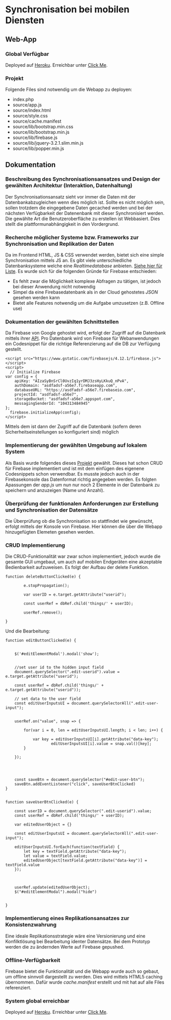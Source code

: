 # Synchronisation bei mobilen Diensten

## Web-App
### Global Verfügbar
Deployed auf [Heroku](https://www.heroku.com/). Erreichbar unter [Click Me](https://sem10einkaufsliste.herokuapp.com).

### Projekt
Folgende Files sind notwendig um die Webapp zu deployen:
* index.php
* source/app.js
* source/index.html
* source/style.css
* source/cache.manifest
* source/lib/bootstrap.min.css
* source/lib/bootstrap.min.js
* source/lib/firebase.js
* source/lib/jquery-3.2.1.slim.min.js
* source/lib/popper.min.js

## Dokumentation
### Beschreibung des Synchronisationsansatzes und Design der gewählten Architektur (Interaktion, Datenhaltung)
Der Synchronisationsansatz sieht vor immer die Daten mit der Datenbankabzugleichen wenn dies möglich ist. Sollte es nicht möglich sein, sollen trotzdem die eingegebene Daten gecached werden und bei der nächsten Verfügbarkeit der Datenenbank mit dieser Synchronisiert werden. Die gewählte Art die Benutzeroberfläche zu erstellen ist Webbasiert. Dies stellt die plattformunabhängigkeit in den Vordergrund.

### Recherche möglicher Systeme bzw. Frameworks zur Synchronisation und Replikation der Daten
Da im Frontend HTML, JS & CSS verwendet werden, bietet sich eine simple Synchronisation mittels JS an. Es gibt viele unterschiedliche Datenbanksysteme welche eine _Realtimedatabase_ anbieten. [Siehe hier für Liste](https://medium.baqend.com/real-time-databases-explained-why-meteor-rethinkdb-parse-and-firebase-dont-scale-822ff87d2f87). Es wurde sich für die folgenden Gründe für Firebase entschieden:
* Es fehlt zwar die Möglichkeit komplexe Abfragen zu tätigen, ist jedoch bei dieser Anwendung nicht notwendig
* Simpel da eine Firebasedatenbank als in der Cloud gehostetes _JSON_ gesehen werden kann
* Bietet alle Features notwendig um die Aufgabe umzusetzen (z.B. Offline use)


### Dokumentation der gewählten Schnittstellen
Da Firebase von Google gehostet wird, erfolgt der Zugriff auf die Datenbank mittels ihrer [API](https://firebase.google.com/docs/reference/js/). Pro Datenbank wird von Firebase für Webanwendungen ein Codesnippet für die richtige Referenzierung auf die DB zur Verfügung gestellt.
```
<script src="https://www.gstatic.com/firebasejs/4.12.1/firebase.js"></script>
<script>
  // Initialize Firebase
var config = {
    apiKey: "AIzaSyBnSrCl0UvzIq1yrDMJ3zsHyLKkuQ_nPvA",
    authDomain: "asdfadsf-a56e7.firebaseapp.com",
    databaseURL: "https://asdfadsf-a56e7.firebaseio.com",
    projectId: "asdfadsf-a56e7",
    storageBucket: "asdfadsf-a56e7.appspot.com",
    messagingSenderId: "104313484945"
};
  firebase.initializeApp(config);
</script>
```
Mittels dem ist dann der Zugriff auf die Datenbank (sofern deren Sicherheitseinstellungen so konfiguriert sind) möglich

### Implementierung der gewählten Umgebung auf lokalem System
Als Basis wurde folgendes dieses [Projekt](https://github.com/softauthor/firebase-crud-javascript-02) gewählt. Dieses hat schon CRUD für Firebase implementiert und ist mit dem einfügen des eigenene Codesnippets schon verwendbar. Es musste jedoch auch in der Firebasekonsole das Datenformat richtig angegeben werden. Es folgten Apassungen der _app.js_ um nun nur noch 2 Elemente in der Datenbank zu speichern und anzuzeigen (Name und Anzahl).

### Überprüfung der funktionalen Anforderungen zur Erstellung und Synchronisation der Datensätze
Die Überprüfung ob die Synchronisation so stattfindet wie gewünscht, erfolgt mittels der Konsole von Firebase. Hier können die über die Webapp hinzugefügten Elemeten gesehen werden.


### CRUD Implementierung
Die CRUD-Funktionalität war zwar schon implementiert, jedoch wurde die gesamte GUI umgebaut, um auch auf mobilen Endgeräten eine akzeptable Bedienbarkeit aufzuweisen. Es folgt der Aufbau der delete Funktion.
```
function deleteButtonClicked(e) {

		e.stopPropagation();

		var userID = e.target.getAttribute("userid");

		const userRef = dbRef.child('things/' + userID);
		
		userRef.remove();

}
```
Und die Bearbeitung:
```
function editButtonClicked(e) {
	

	$('#editElementModal').modal('show');
	

	//set user id to the hidden input field
	document.querySelector(".edit-userid").value = e.target.getAttribute("userid");

	const userRef = dbRef.child('things/' + e.target.getAttribute("userid"));

	// set data to the user field
	const editUserInputsUI = document.querySelectorAll(".edit-user-input");


	userRef.on("value", snap => {

		for(var i = 0, len = editUserInputsUI.length; i < len; i++) {

			var key = editUserInputsUI[i].getAttribute("data-key");
					editUserInputsUI[i].value = snap.val()[key];
		}

	});




	const saveBtn = document.querySelector("#edit-user-btn");
	saveBtn.addEventListener("click", saveUserBtnClicked)
}


function saveUserBtnClicked(e) {
 
	const userID = document.querySelector(".edit-userid").value;
	const userRef = dbRef.child('things/' + userID);

	var editedUserObject = {}

	const editUserInputsUI = document.querySelectorAll(".edit-user-input");

	editUserInputsUI.forEach(function(textField) {
		let key = textField.getAttribute("data-key");
		let value = textField.value;
  		editedUserObject[textField.getAttribute("data-key")] = textField.value
	});



	userRef.update(editedUserObject);
	$("#editElementModal").modal("hide")


}
```

### Implementierung eines Replikationsansatzes zur Konsistenzwahrung
Eine ideale Replikationsstrategie wäre eine Versionierung und eine Konfilktlösung bei Bearbeitung identer Datensätze. Bei dem Prototyp werden die zu ändernden Werte auf Firebase gepushed.

### Offline-Verfügbarkeit
Firebase bietet die Funktionalität und die Webapp wurde auch so gebaut, um offline sinnvoll dargestellt zu werden. Dies wird mittels HTML5 caching übernommen. Dafür wurde _cache.manifest_ erstellt und mit hat auf alle Files referenziert.

### System global erreichbar
Deployed auf [Heroku](https://www.heroku.com/). Erreichbar unter [Click Me](https://sem10einkaufsliste.herokuapp.com).
